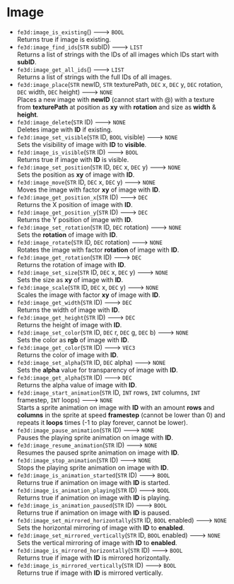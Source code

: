 # Image
- `fe3d:image_is_existing`() ---> `BOOL`  
  Returns true if image is existing.
- `fe3d:image_find_ids`(`STR` subID) ---> `LIST`  
  Returns a list of strings with the IDs of all images which IDs start with **subID**.
- `fe3d:image_get_all_ids`() ---> `LIST`  
  Returns a list of strings with the full IDs of all images.
- `fe3d:image_place`(`STR` newID, `STR` texturePath, `DEC` x, `DEC` y, `DEC` rotation, `DEC` width, `DEC` height) ---> `NONE`  
  Places a new image with **newID** (cannot start with @) with a texture from **texturePath** at position as **xy** with **rotation** and size as **width** & **height**.
- `fe3d:image_delete`(`STR` ID) ---> `NONE`  
  Deletes image with **ID** if existing.
- `fe3d:image_set_visible`(`STR` ID, `BOOL` visible) ---> `NONE`  
  Sets the visibility of image with **ID** to **visible**.
- `fe3d:image_is_visible`(`STR` ID) ---> `BOOL`  
  Returns true if image with **ID** is visible.
- `fe3d:image_set_position`(`STR` ID, `DEC` x, `DEC` y) ---> `NONE`  
  Sets the position as **xy** of image with **ID**.
- `fe3d:image_move`(`STR` ID, `DEC` x, `DEC` y) ---> `NONE`  
  Moves the image with factor **xy** of image with **ID**.
- `fe3d:image_get_position_x`(`STR` ID) ---> `DEC`  
  Returns the X position of image with **ID**.
- `fe3d:image_get_position_y`(`STR` ID) ---> `DEC`  
  Returns the Y position of image with **ID**.
- `fe3d:image_set_rotation`(`STR` ID, `DEC` rotation) ---> `NONE`  
  Sets the **rotation** of image with **ID**.
- `fe3d:image_rotate`(`STR` ID, `DEC` rotation) ---> `NONE`  
  Rotates the image with factor **rotation** of image with **ID**.
- `fe3d:image_get_rotation`(`STR` ID) ---> `DEC`  
  Returns the rotation of image with **ID**.
- `fe3d:image_set_size`(`STR` ID, `DEC` x, `DEC` y) ---> `NONE`  
  Sets the size as **xy** of image with **ID**.
- `fe3d:image_scale`(`STR` ID, `DEC` x, `DEC` y) ---> `NONE`  
  Scales the image with factor **xy** of image with **ID**.
- `fe3d:image_get_width`(`STR` ID) ---> `DEC`  
  Returns the width of image with **ID**.
- `fe3d:image_get_height`(`STR` ID) ---> `DEC`  
  Returns the height of image with **ID**.
- `fe3d:image_set_color`(`STR` ID, `DEC` r, `DEC` g, `DEC` b) ---> `NONE`  
  Sets the color as **rgb** of image with **ID**.
- `fe3d:image_get_color`(`STR` ID) ---> `VEC3`  
  Returns the color of image with **ID**.
- `fe3d:image_set_alpha`(`STR` ID, `DEC` alpha) ---> `NONE`  
  Sets the **alpha** value for transparency of image with **ID**.
- `fe3d:image_get_alpha`(`STR` ID) ---> `DEC`  
  Returns the alpha value of image with **ID**.
- `fe3d:image_start_animation`(`STR` ID, `INT` rows, `INT` columns, `INT` framestep, `INT` loops) ---> `NONE`  
  Starts a sprite animation on image with **ID** with an amount **rows** and **columns** in the sprite at speed **framestep** (cannot be lower than 0) and repeats it **loops** times (-1 to play forever, cannot be lower).
- `fe3d:image_pause_animation`(`STR` ID) ---> `NONE`  
  Pauses the playing sprite animation on image with **ID**.
- `fe3d:image_resume_animation`(`STR` ID) ---> `NONE`  
  Resumes the paused sprite animation on image with **ID**.
- `fe3d:image_stop_animation`(`STR` ID) ---> `NONE`  
  Stops the playing sprite animation on image with **ID**.
- `fe3d:image_is_animation_started`(`STR` ID) ---> `BOOL`  
  Returns true if animation on image with **ID** is started.
- `fe3d:image_is_animation_playing`(`STR` ID) ---> `BOOL`  
  Returns true if animation on image with **ID** is playing.
- `fe3d:image_is_animation_paused`(`STR` ID) ---> `BOOL`  
  Returns true if animation on image with **ID** is paused.
- `fe3d:image_set_mirrored_horizontally`(`STR` ID, `BOOL` enabled) ---> `NONE`  
  Sets the horizontal mirroring of image with **ID** to **enabled**.
- `fe3d:image_set_mirrored_vertically`(`STR` ID, `BOOL` enabled) ---> `NONE`  
  Sets the vertical mirroring of image with **ID** to **enabled**.
- `fe3d:image_is_mirrored_horizontally`(`STR` ID) ---> `BOOL`  
  Returns true if image with **ID** is mirrored horizontally.
- `fe3d:image_is_mirrored_vertically`(`STR` ID) ---> `BOOL`  
  Returns true if image with **ID** is mirrored vertically.
